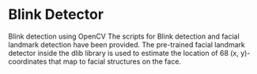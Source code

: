 # Blink Detector
Blink detection using OpenCV
The scripts for Blink detection and facial landmark detection have been provided.
The pre-trained facial landmark detector inside the dlib library is used to estimate the location of 68 (x, y)-coordinates that map to facial structures on the face.

